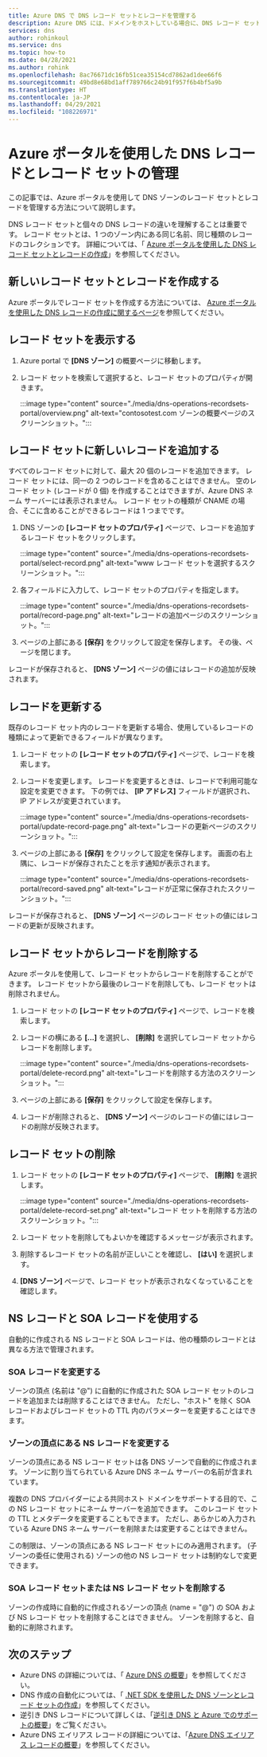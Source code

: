 ```yaml
---
title: Azure DNS で DNS レコード セットとレコードを管理する
description: Azure DNS には、ドメインをホストしている場合に、DNS レコード セットとレコードを管理する機能が用意されています。
services: dns
author: rohinkoul
ms.service: dns
ms.topic: how-to
ms.date: 04/28/2021
ms.author: rohink
ms.openlocfilehash: 8ac76671dc16fb51cea35154cd7862ad1dee66f6
ms.sourcegitcommit: 49bd8e68bd1aff789766c24b91f957f6b4bf5a9b
ms.translationtype: HT
ms.contentlocale: ja-JP
ms.lasthandoff: 04/29/2021
ms.locfileid: "108226971"
---
```

# <a name="manage-dns-records-and-record-sets-by-using-the-azure-portal"></a>Azure ポータルを使用した DNS レコードとレコード セットの管理

この記事では、Azure ポータルを使用して DNS ゾーンのレコード セットとレコードを管理する方法について説明します。

DNS レコード セットと個々の DNS レコードの違いを理解することは重要です。 レコード セットとは、1 つのゾーン内にある同じ名前、同じ種類のレコードのコレクションです。 詳細については、「 [Azure ポータルを使用した DNS レコード セットとレコードの作成](./dns-getstarted-portal.md)」を参照してください。

## <a name="create-a-new-record-set-and-record"></a>新しいレコード セットとレコードを作成する

Azure ポータルでレコード セットを作成する方法については、 [Azure ポータルを使用した DNS レコードの作成に関するページ](./dns-getstarted-portal.md)を参照してください。

## <a name="view-a-record-set"></a>レコード セットを表示する

1. Azure portal で **[DNS ゾーン]** の概要ページに移動します。

1. レコード セットを検索して選択すると、レコード セットのプロパティが開きます。

    :::image type="content" source="./media/dns-operations-recordsets-portal/overview.png" alt-text="contosotest.com ゾーンの概要ページのスクリーンショット。":::

## <a name="add-a-new-record-to-a-record-set"></a>レコード セットに新しいレコードを追加する

すべてのレコード セットに対して、最大 20 個のレコードを追加できます。 レコード セットには、同一の 2 つのレコードを含めることはできません。 空のレコード セット (レコードが 0 個) を作成することはできますが、Azure DNS ネーム サーバーには表示されません。 レコード セットの種類が CNAME の場合、そこに含めることができるレコードは 1 つまでです。

1. DNS ゾーンの **[レコード セットのプロパティ]** ページで、レコードを追加するレコード セットをクリックします。

    :::image type="content" source="./media/dns-operations-recordsets-portal/select-record.png" alt-text="www レコード セットを選択するスクリーンショット。":::

1. 各フィールドに入力して、レコード セットのプロパティを指定します。

    :::image type="content" source="./media/dns-operations-recordsets-portal/record-page.png" alt-text="レコードの追加ページのスクリーンショット。":::

1. ページの上部にある **[保存]** をクリックして設定を保存します。 その後、ページを閉じます。

レコードが保存されると、 **[DNS ゾーン]** ページの値にはレコードの追加が反映されます。

## <a name="update-a-record"></a>レコードを更新する

既存のレコード セット内のレコードを更新する場合、使用しているレコードの種類によって更新できるフィールドが異なります。

1. レコード セットの **[レコード セットのプロパティ]** ページで、レコードを検索します。

1. レコードを変更します。 レコードを変更するときは、レコードで利用可能な設定を変更できます。 下の例では、 **[IP アドレス]** フィールドが選択され、IP アドレスが変更されています。

    :::image type="content" source="./media/dns-operations-recordsets-portal/update-record-page.png" alt-text="レコードの更新ページのスクリーンショット。":::

1. ページの上部にある **[保存]** をクリックして設定を保存します。 画面の右上隅に、レコードが保存されたことを示す通知が表示されます。

    :::image type="content" source="./media/dns-operations-recordsets-portal/record-saved.png" alt-text="レコードが正常に保存されたスクリーンショット。":::

レコードが保存されると、 **[DNS ゾーン]** ページのレコード セットの値にはレコードの更新が反映されます。

## <a name="remove-a-record-from-a-record-set"></a>レコード セットからレコードを削除する

Azure ポータルを使用して、レコード セットからレコードを削除することができます。 レコード セットから最後のレコードを削除しても、レコード セットは削除されません。

1. レコード セットの **[レコード セットのプロパティ]** ページで、レコードを検索します。

1. レコードの横にある **[...]** を選択し、 **[削除]** を選択してレコード セットからレコードを削除します。

    :::image type="content" source="./media/dns-operations-recordsets-portal/delete-record.png" alt-text="レコードを削除する方法のスクリーンショット。":::

1. ページの上部にある **[保存]** をクリックして設定を保存します。

1. レコードが削除されると、 **[DNS ゾーン]** ページのレコードの値にはレコードの削除が反映されます。

## <a name="delete-a-record-set"></a><a name="delete"></a>レコード セットの削除

1. レコード セットの **[レコード セットのプロパティ]** ページで、 **[削除]** を選択します。

    :::image type="content" source="./media/dns-operations-recordsets-portal/delete-record-set.png" alt-text="レコード セットを削除する方法のスクリーンショット。":::

1. レコード セットを削除してもよいかを確認するメッセージが表示されます。

1. 削除するレコード セットの名前が正しいことを確認し、 **[はい]** を選択します。

1. **[DNS ゾーン]** ページで、レコード セットが表示されなくなっていることを確認します。

## <a name="work-with-ns-and-soa-records"></a>NS レコードと SOA レコードを使用する

自動的に作成される NS レコードと SOA レコードは、他の種類のレコードとは異なる方法で管理されます。

### <a name="modify-soa-records"></a>SOA レコードを変更する

ゾーンの頂点 (名前は "\@") に自動的に作成された SOA レコード セットのレコードを追加または削除することはできません。 ただし、"ホスト" を除く SOA レコードおよびレコード セットの TTL 内のパラメーターを変更することはできます。

### <a name="modify-ns-records-at-the-zone-apex"></a>ゾーンの頂点にある NS レコードを変更する

ゾーンの頂点にある NS レコード セットは各 DNS ゾーンで自動的に作成されます。 ゾーンに割り当てられている Azure DNS ネーム サーバーの名前が含まれています。

複数の DNS プロバイダーによる共同ホスト ドメインをサポートする目的で、この NS レコード セットにネーム サーバーを追加できます。 このレコード セットの TTL とメタデータを変更することもできます。 ただし、あらかじめ入力されている Azure DNS ネーム サーバーを削除または変更することはできません。

この制限は、ゾーンの頂点にある NS レコード セットにのみ適用されます。 (子ゾーンの委任に使用される) ゾーンの他の NS レコード セットは制約なしで変更できます。

### <a name="delete-soa-or-ns-record-sets"></a>SOA レコード セットまたは NS レコード セットを削除する

ゾーンの作成時に自動的に作成されるゾーンの頂点 (name = "\@") の SOA および NS レコード セットを削除することはできません。 ゾーンを削除すると、自動的に削除されます。

## <a name="next-steps"></a>次のステップ

* Azure DNS の詳細については、「 [Azure DNS の概要](dns-overview.md)」を参照してください。
* DNS 作成の自動化については、「 [.NET SDK を使用した DNS ゾーンとレコード セットの作成](dns-sdk.md)」を参照してください。
* 逆引き DNS レコードについて詳しくは、「[逆引き DNS と Azure でのサポートの概要](dns-reverse-dns-overview.md)」をご覧ください。
* Azure DNS エイリアス レコードの詳細については、「[Azure DNS エイリアス レコードの概要](dns-alias.md)」を参照してください。